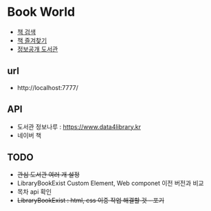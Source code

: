 # Book World

- [책 검색](./src/html/search-book.html) 
- [책 즐겨찾기](./src/html/favorite.html) 
- [정보공개 도서관](./src/html/library.html) 


## url
- http://localhost:7777/


## API 
- 도서관 정보나루 : https://www.data4library.kr
- 네이버 책 


## TODO
- ~~관심 도서관 여러 개 설정~~
- LibraryBookExist Custom Element, Web componet 이전 버전과 비교
- 목차 api 확인
- ~~LibraryBookExist : html, css 이중 작업 해결할 것 - 포기~~

